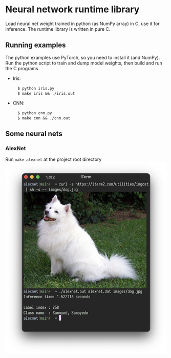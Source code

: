 # Neural network runtime library

Load neural net weight trained in python (as NumPy array) in C, use it for inference.
The runtime library is written in pure C.

## Running examples

The python examples use PyTorch, so you need to install it (and NumPy). Run the python script to train and dump model weights, then build and run the C programs.

- Iris:

        $ python iris.py
        $ make iris && ./iris.out

- CNN:

        $ python cnn.py
        $ make cnn && ./cnn.out

## Some neural nets

### AlexNet

Run `make alexnet` at the project root directory
![screenshot of alexnet classifier classifying a samoyed dog image](assets/alexnet.png)